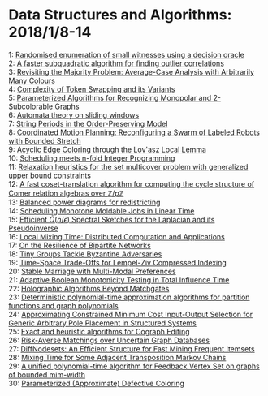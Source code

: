 # Data Structures and Algorithms: 2018/1/8-14  
1: [Randomised enumeration of small witnesses using a decision oracle](https://doi.org/10.48550/arXiv.1509.05572)  
2: [A faster subquadratic algorithm for finding outlier correlations](https://doi.org/10.48550/arXiv.1510.03895)  
3: [Revisiting the Majority Problem: Average-Case Analysis with Arbitrarily  Many Colours](https://doi.org/10.48550/arXiv.1606.05123)  
4: [Complexity of Token Swapping and its Variants](https://doi.org/10.48550/arXiv.1607.07676)  
5: [Parameterized Algorithms for Recognizing Monopolar and 2-Subcolorable  Graphs](https://doi.org/10.48550/arXiv.1702.04322)  
6: [Automata theory on sliding windows](https://doi.org/10.48550/arXiv.1702.04376)  
7: [String Periods in the Order-Preserving Model](https://doi.org/10.48550/arXiv.1801.01404)  
8: [Coordinated Motion Planning: Reconfiguring a Swarm of Labeled Robots  with Bounded Stretch](https://doi.org/10.48550/arXiv.1801.01689)  
9: [Acyclic Edge Coloring through the Lov\'asz Local Lemma](https://doi.org/10.48550/arXiv.1407.5374)  
10: [Scheduling meets n-fold Integer Programming](https://doi.org/10.48550/arXiv.1603.02611)  
11: [Relaxation heuristics for the set multicover problem with generalized  upper bound constraints](https://doi.org/10.48550/arXiv.1705.04970)  
12: [A fast coset-translation algorithm for computing the cycle structure of  Comer relation algebras over $\mathbb{Z}/p\mathbb{Z}$](https://doi.org/10.48550/arXiv.1708.04974)  
13: [Balanced power diagrams for redistricting](https://doi.org/10.48550/arXiv.1710.03358)  
14: [Scheduling Monotone Moldable Jobs in Linear Time](https://doi.org/10.48550/arXiv.1711.00103)  
15: [Efficient $\widetilde{O}(n/\epsilon)$ Spectral Sketches for the  Laplacian and its Pseudoinverse](https://doi.org/10.48550/arXiv.1711.00571)  
16: [Local Mixing Time: Distributed Computation and Applications](https://doi.org/10.48550/arXiv.1801.01903)  
17: [On the Resilience of Bipartite Networks](https://doi.org/10.48550/arXiv.1306.5720)  
18: [Tiny Groups Tackle Byzantine Adversaries](https://doi.org/10.48550/arXiv.1705.10387)  
19: [Time-Space Trade-Offs for Lempel-Ziv Compressed Indexing](https://doi.org/10.48550/arXiv.1706.10094)  
20: [Stable Marriage with Multi-Modal Preferences](https://doi.org/10.48550/arXiv.1801.02693)  
21: [Adaptive Boolean Monotonicity Testing in Total Influence Time](https://doi.org/10.48550/arXiv.1801.02816)  
22: [Holographic Algorithms Beyond Matchgates](https://doi.org/10.48550/arXiv.1307.7430)  
23: [Deterministic polynomial-time approximation algorithms for partition  functions and graph polynomials](https://doi.org/10.48550/arXiv.1607.01167)  
24: [Approximating Constrained Minimum Cost Input-Output Selection for  Generic Arbitrary Pole Placement in Structured Systems](https://doi.org/10.48550/arXiv.1705.09600)  
25: [Exact and heuristic algorithms for Cograph Editing](https://doi.org/10.48550/arXiv.1711.05839)  
26: [Risk-Averse Matchings over Uncertain Graph Databases](https://doi.org/10.48550/arXiv.1801.03190)  
27: [DiffNodesets: An Efficient Structure for Fast Mining Frequent Itemsets](https://doi.org/10.48550/arXiv.1507.01345)  
28: [Mixing Time for Some Adjacent Transposition Markov Chains](https://doi.org/10.48550/arXiv.1604.00870)  
29: [A unified polynomial-time algorithm for Feedback Vertex Set on graphs of  bounded mim-width](https://doi.org/10.48550/arXiv.1710.07148)  
30: [Parameterized (Approximate) Defective Coloring](https://doi.org/10.48550/arXiv.1801.03879)  